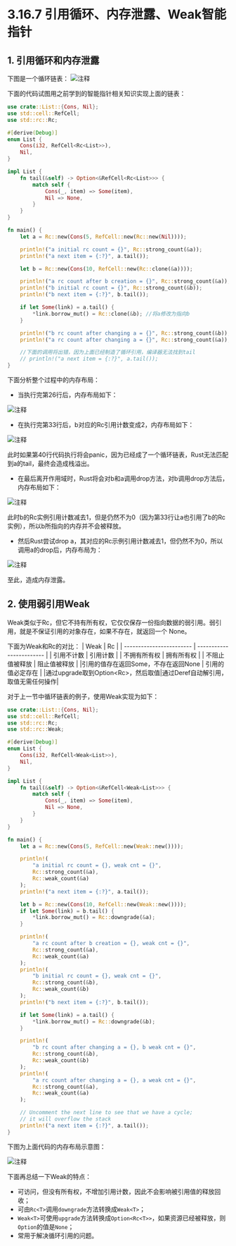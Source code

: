 # 3.16.7 引用循环、内存泄露、Weak智能指针

## 1. 引用循环和内存泄露

下图是一个循环链表：
![注释](.././assets/29.png)

下面的代码试图用之前学到的智能指针相关知识实现上面的链表：

```Rust
use crate::List::{Cons, Nil};
use std::cell::RefCell;
use std::rc::Rc;

#[derive(Debug)]
enum List {
    Cons(i32, RefCell<Rc<List>>),
    Nil,
}

impl List {
    fn tail(&self) -> Option<&RefCell<Rc<List>>> {
        match self {
            Cons(_, item) => Some(item),
            Nil => None,
        }
    }
}

fn main() {
    let a = Rc::new(Cons(5, RefCell::new(Rc::new(Nil))));

    println!("a initial rc count = {}", Rc::strong_count(&a));
    println!("a next item = {:?}", a.tail());

    let b = Rc::new(Cons(10, RefCell::new(Rc::clone(&a))));

    println!("a rc count after b creation = {}", Rc::strong_count(&a));
    println!("b initial rc count = {}", Rc::strong_count(&b));
    println!("b next item = {:?}", b.tail());

    if let Some(link) = a.tail() {
        *link.borrow_mut() = Rc::clone(&b); //将a修改为指向b
    }

    println!("b rc count after changing a = {}", Rc::strong_count(&b)); //输出引用计数，为2
    println!("a rc count after changing a = {}", Rc::strong_count(&a)); //输出引用计数，为2

    //下面的调用将出错，因为上面已经制造了循环引用，编译器无法找到tail
    // println!("a next item = {:?}", a.tail());
}
```

下面分析整个过程中的内存布局：

- 当执行完第26行后，内存布局如下：

![注释](.././assets/30.png)

- 在执行完第33行后，b对应的Rc引用计数变成2，内存布局如下：

![注释](.././assets/31.png)

此时如果第40行代码执行将会panic，因为已经成了一个循环链表，Rust无法匹配到a的tail，最终会造成栈溢出。

- 在最后离开作用域时，Rust将会对b和a调用drop方法，对b调用drop方法后，内存布局如下：

![注释](.././assets/32.png)

此时b的Rc实例引用计数减去1，但是仍然不为0（因为第33行让a也引用了b的Rc实例），所以b所指向的内存并不会被释放。

- 然后Rust尝试drop a，其对应的Rc示例引用计数减去1，但仍然不为0，所以调用a的drop后，内存布局为：

![注释](.././assets/33.png)

至此，造成内存泄露。

## 2. 使用弱引用Weak

Weak类似于Rc，但它不持有所有权，它仅仅保存一份指向数据的弱引用。弱引用，就是不保证引用的对象存在，如果不存在，就返回一个 None。

下面为Weak和Rc的对比：
|         Weak             |            Rc            |
| ------------------------ | ------------------------ |
|       引用不计数          |         引用计数         |
|      不拥有所有权         |         拥有所有权       |
|     不阻止值被释放        |         阻止值被释放     |
|引用的值存在返回Some，不存在返回None | 引用的值必定存在  |
|通过upgrade取到Option<Rc<T>>，然后取值|通过Deref自动解引用，取值无需任何操作|


对于上一节中循环链表的例子，使用Weak实现为如下：

```Rust
use crate::List::{Cons, Nil};
use std::cell::RefCell;
use std::rc::Rc;
use std::rc::Weak;

#[derive(Debug)]
enum List {
    Cons(i32, RefCell<Weak<List>>),
    Nil,
}

impl List {
    fn tail(&self) -> Option<&RefCell<Weak<List>>> {
        match self {
            Cons(_, item) => Some(item),
            Nil => None,
        }
    }
}

fn main() {
    let a = Rc::new(Cons(5, RefCell::new(Weak::new())));

    println!(
        "a initial rc count = {}, weak cnt = {}",
        Rc::strong_count(&a),
        Rc::weak_count(&a)
    );
    println!("a next item = {:?}", a.tail());

    let b = Rc::new(Cons(10, RefCell::new(Weak::new())));
    if let Some(link) = b.tail() {
        *link.borrow_mut() = Rc::downgrade(&a);
    }

    println!(
        "a rc count after b creation = {}, weak cnt = {}",
        Rc::strong_count(&a),
        Rc::weak_count(&a)
    );
    println!(
        "b initial rc count = {}, weak cnt = {}",
        Rc::strong_count(&b),
        Rc::weak_count(&b)
    );
    println!("b next item = {:?}", b.tail());

    if let Some(link) = a.tail() {
        *link.borrow_mut() = Rc::downgrade(&b);
    }

    println!(
        "b rc count after changing a = {}, b weak cnt = {}",
        Rc::strong_count(&b),
        Rc::weak_count(&b)
    );
    println!(
        "a rc count after changing a = {}, a weak cnt = {}",
        Rc::strong_count(&a),
        Rc::weak_count(&a)
    );

    // Uncomment the next line to see that we have a cycle;
    // it will overflow the stack
    println!("a next item = {:?}", a.tail());
}
```

下图为上面代码的内存布局示意图：

![注释](.././assets/34.png)

下面再总结一下Weak的特点：

- 可访问，但没有所有权，不增加引用计数，因此不会影响被引用值的释放回收；
- 可由`Rc<T>`调用`downgrade`方法转换成`Weak<T>`；
- `Weak<T>`可使用`upgrade`方法转换成`Option<Rc<T>>`，如果资源已经被释放，则`Option`的值是`None`；
- 常用于解决循环引用的问题。
